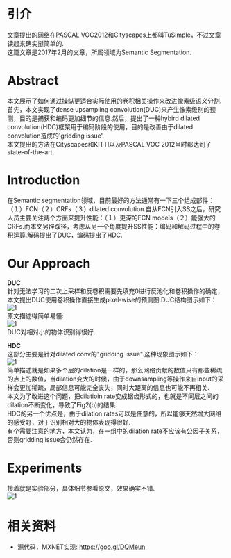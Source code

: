 # 引介
文章提出的网络在PASCAL VOC2012和Cityscapes上都叫TuSimple，不过文章读起来确实挺简单的.  
这篇文章是2017年2月的文章，所属领域为Semantic Segmentation.  

# Abstract
本文展示了如何通过操纵更适合实际使用的卷积相关操作来改进像素级语义分割.首先，本文实现了dense upsampling convolution(DUC)来产生像素级别的预测，目的是捕获和编码更加细节的信息.然后，提出了一种hybird dilated convolution(HDC)框架用于编码阶段的使用，目的是改善由于dilated convolution造成的'gridding issue'.  
本文提出的方法在Cityscapes和KITTI以及PASCAL VOC 2012当时都达到了state-of-the-art.  

# Introduction
在Semantic segmentation领域，目前最好的方法通常有一下三个组成部件：（１）FCN（２）CRFs（３）dilated convolution.自从FCN引入SS之后，研究人员主要关注两个方面来提升性能：（１）更深的FCN models（２）能强大的CRFs.而本文另辟蹊径，考虑从另一个角度提升SS性能：编码和解码过程中的卷积运算.解码提出了DUC，编码提出了HDC.  
# Our Approach
**DUC**  
针对无法学习的二次上采样和反卷积需要先填充0进行反池化和卷积操作的确定，本文提出DUC使用卷积操作直接生成pixel-wise的预测图.DUC结构图示如下：  
![1](http://i1.piimg.com/589172/67d28f19ef20129f.png)  
原文描述得简单易懂:  
![1](http://i1.piimg.com/589172/d1fb872540240a1c.png)  
DUC对相对小的物体识别得很好.  

**HDC**  
这部分主要是针对dilated conv的"gridding issue".这种现象图示如下：  
![1](http://i1.piimg.com/589172/6e90d4e277a3e7af.png)  
简单描述就是如果多个层的dilation是一样的，那么网络贡献的数值只有那些稀疏的点上的数值，当dilation变大的时候，由于downsampling等操作来自input的采样会更加稀疏，局部信息可能完全丧失，同时大距离的信息也可能不再相关.  
本文为了改进这个问题，把dilatioin rate变成锯齿形式的，也就是不同层之间的dilation不断变化，导致了Fig2(b)的结果.  
HDC的另一个优点是，由于dilation rates可以是任意的，所以能够天然增大网络的感受野，对于识别相对大的物体表现得很好.  
有个需要注意的地方，本文认为，在一组中的dilation rate不应该有公因子关系，否则gridding issue会仍然存在.  

# Experiments
接着就是实验部分，具体细节参看原文，效果确实不错.  
![1](http://i2.muimg.com/589172/21b91380f2e72fd4.png)  

# 相关资料
* 源代码，MXNET实现: https://goo.gl/DQMeun
